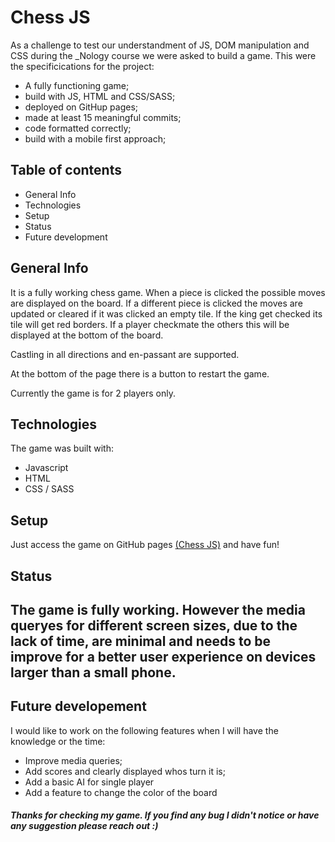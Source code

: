 <h1>Chess JS </h1>

As a challenge to test our understandment of JS, DOM manipulation and CSS during the _Nology course we were asked to build a game. This were the specificications for the project:
<ul>
    <li>A fully functioning game;</li>
    <li>build with JS, HTML and CSS/SASS;</li>
    <li>deployed on GitHup pages;</li>
    <li>made at least 15 meaningful commits;</li>
    <li>code formatted correctly;</li>
    <li>build with a mobile first approach;</li>
</ul>

<h2>Table of contents</h2>
<ul>
    <li>General Info</li>
    <li>Technologies</li>
    <li>Setup</li>
    <li>Status</li>
    <li>Future development</li>
</ul>

<h2>General Info</h2>
<p>It is a fully working chess game. When a piece is clicked the possible moves are displayed on the board. If a different piece is clicked the moves are updated or cleared if it was clicked an empty tile. If the king get checked its tile will get red borders. If a player checkmate the others this will be displayed at the bottom of the board. </p>
<p>Castling in all directions and en-passant are supported.</p> 
<p>At the bottom of the page there is a button to restart the game.</p>
<p>Currently the game is for 2 players only.</p>

<h2>Technologies</h2>
<p>The game was built with:</p>
<ul>
    <li>Javascript</li>
    <li>HTML</li>
    <li>CSS / SASS</li>
</ul>

<h2>Setup</h2>
<p>Just access the game on GitHub pages <a href="https://martinelli-89.github.io/ChessJS/">(Chess JS)</a> and have fun!</p>

<h2>Status<h2>
<p>The game is fully working. However the media queryes for different screen sizes, due to the lack of time, are minimal and needs to be improve for a better user experience on devices larger than a small phone.</p> 

<h2>Future developement</h2>
I would like to work on the following features when I will have the knowledge or the time:
<ul>
    <li>Improve media queries;</li>
    <li>Add scores and clearly displayed whos turn it is;</li>
    <li>Add a basic AI for single player</li>
    <li>Add a feature to change the color of the board</li>
</ul>


<h5>Thanks for checking my game. If you find any bug I didn't notice or have any suggestion please reach out :)<h5>